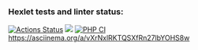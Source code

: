 ### Hexlet tests and linter status:
[![Actions Status](https://github.com/YanaKramareva/php-project-lvl1/workflows/hexlet-check/badge.svg)](https://github.com/YanaKramareva/php-project-lvl1/actions)
<a href="https://codeclimate.com/github/codeclimate/codeclimate/maintainability"><img src="https://api.codeclimate.com/v1/badges/a99a88d28ad37a79dbf6/maintainability" /></a>
[![PHP CI](https://github.com/YanaKramareva/php-project-lvl1/actions/workflows/workflow.yml/badge.svg)](https://github.com/YanaKramareva/php-project-lvl1/actions/workflows/workflow.yml)
https://asciinema.org/a/vXrNxlRKTQSXfRn27lbYOHS8w
